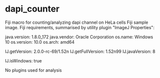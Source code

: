 # dapi_counter

Fiji macro for counting/analyzing dapi channel on HeLa cells Fiji sample image. Fiji requirements, summarised by utility plugin "ImageJ Properties": 

  java.version: 1.8.0_172
  java.vendor: Oracle Corporation
  os.name: Windows 10
  os.version: 10.0
  os.arch: amd64

  IJ.getVersion: 2.0.0-rc-69/1.52n
  IJ.getFullVersion: 1.52n99
  IJ.javaVersion: 8
  
  IJ.isWindows: true
  

No plugins used for analysis 
